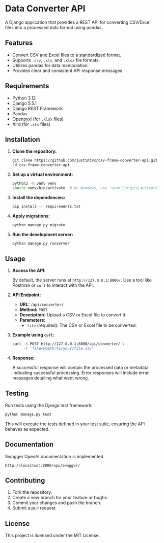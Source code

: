 # Data Converter API

A Django application that provides a REST API for converting CSV/Excel files into a processed data format using pandas.

## Features

- Convert CSV and Excel files to a standardized format.
- Supports `.csv`, `.xls`, and `.xlsx` file formats.
- Utilizes pandas for data manipulation.
- Provides clear and consistent API response messages.

## Requirements

- Python 3.12
- Django 5.5.1
- Django REST Framework
- Pandas
- Openpyxl (for `.xlsx` files)
- Xlrd (for `.xls` files)

## Installation

1. **Clone the repository:**

   ```bash
   git clone https://github.com/justint0x/csv-frame-converter-api.git
   cd csv-frame-converter-api
   ```

2. **Set up a virtual environment:**

   ```bash
   python3 -m venv venv
   source venv/bin/activate  # On Windows, use `venv\Scripts\activate`
   ```

3. **Install the dependencies:**

   ```bash
   pip install -r requirements.txt
   ```

4. **Apply migrations:**

   ```bash
   python manage.py migrate
   ```

5. **Run the development server:**

   ```bash
   python manage.py runserver
   ```

## Usage

1. **Access the API:**

   By default, the server runs at `http://127.0.0.1:8000/`. Use a tool like Postman or `curl` to interact with the API.

2. **API Endpoint:**

   - **URL:** `/api/converter/`
   - **Method:** `POST`
   - **Description:** Upload a CSV or Excel file to convert it.
   - **Parameters:**
     - `file` (required): The CSV or Excel file to be converted.

3. **Example using `curl`:**

   ```bash
   curl -X POST http://127.0.0.1:8000/api/converter/ \
        -F 'file=@path/to/your/file.csv'
   ```

4. **Response:**

   A successful response will contain the processed data or metadata indicating successful processing. Error responses will include error messages detailing what went wrong.

## Testing

Run tests using the Django test framework:

```bash
python manage.py test
```

This will execute the tests defined in your test suite, ensuring the API behaves as expected.

## Documentation

Swagger OpenAI documentation is implemented.

`http://localhost:8000/api/swagger/`

## Contributing

1. Fork the repository.
2. Create a new branch for your feature or bugfix.
3. Commit your changes and push the branch.
4. Submit a pull request.

## License

This project is licensed under the MIT License.
